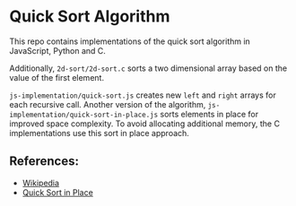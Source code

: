 # Quick Sort Algorithm

This repo contains implementations of the quick sort algorithm in JavaScript, Python and C.

Additionally, `2d-sort/2d-sort.c` sorts a two dimensional array based on the value of the first element.

`js-implementation/quick-sort.js` creates new `left` and `right` arrays for each recursive call. Another version of the algorithm, `js-implementation/quick-sort-in-place.js` sorts elements in place for improved space complexity. To avoid allocating additional memory, the C implementations use this sort in place approach.

## References:
- [Wikipedia](https://en.wikipedia.org/wiki/Quicksort)
- [Quick Sort in Place](https://khan4019.github.io/front-end-Interview-Questions/sort.html)